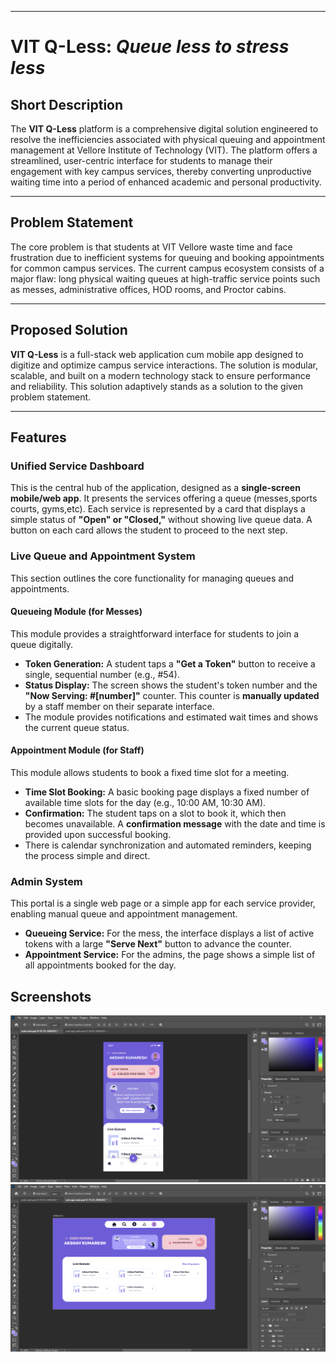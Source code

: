 ***

# **VIT Q-Less:** *Queue less to stress less*

## Short Description
The **VIT Q-Less** platform is a comprehensive digital solution engineered to resolve the inefficiencies associated with physical queuing and appointment management at Vellore Institute of Technology (VIT). The platform offers a streamlined, user-centric interface for students to manage their engagement with key campus services, thereby converting unproductive waiting time into a period of enhanced academic and personal productivity.

***

## Problem Statement
The core problem is that students at VIT Vellore waste time and face frustration due to inefficient systems for queuing and booking appointments for common campus services. The current campus ecosystem consists of a major flaw: long physical waiting queues at high-traffic service points such as messes, administrative offices, HOD rooms, and Proctor cabins.

***

## Proposed Solution
**VIT Q-Less** is a full-stack web application cum mobile app designed to digitize and optimize campus service interactions. The solution is modular, scalable, and built on a modern technology stack to ensure performance and reliability. This solution adaptively stands as a solution to the given problem statement.

***

## Features

### Unified Service Dashboard
This is the central hub of the application, designed as a **single-screen mobile/web app**. It presents the services offering a queue (messes,sports courts, gyms,etc). Each service is represented by a card that displays a simple status of **"Open" or "Closed,"** without showing live queue data. A button on each card allows the student to proceed to the next step.

### Live Queue and Appointment System
This section outlines the core functionality for managing queues and appointments.

#### Queueing Module (for Messes)
This module provides a straightforward interface for students to join a queue digitally.
* **Token Generation:** A student taps a **"Get a Token"** button to receive a single, sequential number (e.g., #54).
* **Status Display:** The screen shows the student's token number and the **"Now Serving: #[number]"** counter. This counter is **manually updated** by a staff member on their separate interface.
* The module provides notifications and estimated wait times and shows the current queue status.

#### Appointment Module (for Staff)
This module allows students to book a fixed time slot for a meeting.
* **Time Slot Booking:** A basic booking page displays a fixed number of available time slots for the day (e.g., 10:00 AM, 10:30 AM).
* **Confirmation:** The student taps on a slot to book it, which then becomes unavailable. A **confirmation message** with the date and time is provided upon successful booking.
* There is calendar synchronization and automated reminders, keeping the process simple and direct.

### Admin System
This portal is a single web page or a simple app for each service provider, enabling manual queue and appointment management.
* **Queueing Service:** For the mess, the interface displays a list of active tokens with a large **"Serve Next"** button to advance the counter.
* **Appointment Service:** For the admins, the page shows a simple list of all appointments booked for the day.

## Screenshots

![.png](https://github.com/AxonCodez/vitqless/blob/55b24f5b67fd5c41d0753c453555df80dbfc15ee/Screenshot%202025-09-17%20125243.png)
![.png](https://github.com/AxonCodez/vitqless/blob/13ea636312fd8470e55c078da42341e4041c09b5/Screenshot%202025-09-17%20125728.png)
